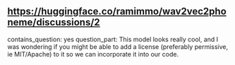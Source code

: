 ## https://huggingface.co/ramimmo/wav2vec2phoneme/discussions/2

contains_question: yes
question_part: This model looks really cool, and I was wondering if you might be able to add a license (preferably permissive, ie MIT/Apache) to it so we can incorporate it into our code.